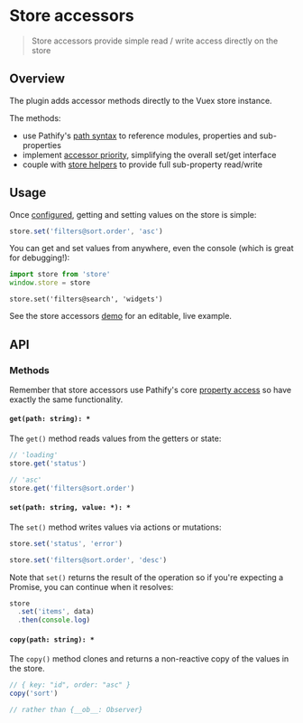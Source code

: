 # Store accessors

> Store accessors provide simple read / write access directly on the store

## Overview

The plugin adds accessor methods directly to the Vuex store instance.

The methods:

- use Pathify's [path syntax](/api/paths.md) to reference modules, properties and sub-properties
- implement [accessor priority](/api/properties.md#accessor-priority), simplifying the overall set/get interface
- couple with [store helpers](/api/store.md) to provide full sub-property read/write


## Usage

Once [configured](/setup/config.md), getting and setting values on the store is simple: 

```js
store.set('filters@sort.order', 'asc')
```

You can get and set values from anywhere, even the console (which is great for debugging!):

```js
import store from 'store'
window.store = store
```
```console
store.set('filters@search', 'widgets')
```

See the store accessors [demo](https://codesandbox.io/s/github/davestewart/vuex-pathify/tree/master/demo?initialpath=api/accessors) for an editable, live example.

## API

### Methods

Remember that store accessors use Pathify's core [property access](/api/properties.md) so have exactly the same functionality.

#### `get(path: string): *`

The `get()` method reads values from the getters or state:

```js
// 'loading'
store.get('status')
```
```js
// 'asc'
store.get('filters@sort.order')
```

#### `set(path: string, value: *): *`

The `set()` method writes values via actions or mutations:

```js
store.set('status', 'error')
```
```js
store.set('filters@sort.order', 'desc')
```

Note that `set()` returns the result of the operation so if you're expecting a Promise, you can continue when it resolves:

```js
store
  .set('items', data)
  .then(console.log)
```



#### `copy(path: string): *`

The `copy()` method clones and returns a non-reactive copy of the values in the store.

```js
// { key: "id", order: "asc" } 
copy('sort')
```
```js
// rather than {__ob__: Observer}
```

